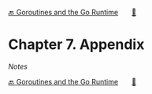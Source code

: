 [🔙 Goroutines and the Go Runtime][previous-chapter]&nbsp;&nbsp;&nbsp;&nbsp;&nbsp;&nbsp;&nbsp;[🏡][readme]

# Chapter 7. Appendix

_Notes_

[🔙 Goroutines and the Go Runtime][previous-chapter]&nbsp;&nbsp;&nbsp;&nbsp;&nbsp;&nbsp;&nbsp;[🏡][readme]

[readme]: README.md
[previous-chapter]: ch06-goroutines-and-the-go-runtime.md
